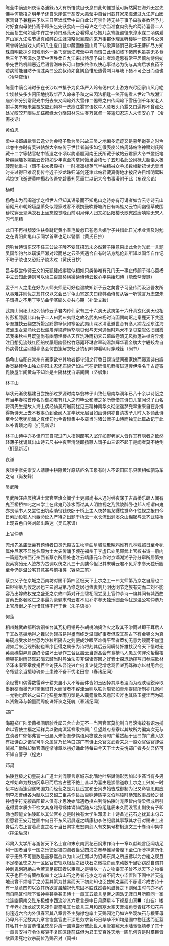 <!-- { "loadSidebar": true } -->
陈莹中谪通州夜读洛浦録乃大有所悟敛目长息曰此句惟觉范可解然渠在海外无定先佛手何能招之明年予还自朱崖馆于髙安大愚莹中自台州载其家来漳浦过九江庐山因家焉督予兼程来予以三日至湓城莹中曰自此公可禁作诗无益于事予曰敬奉教然予儿时好食肉母使持斋予叩头乞先饫食肉一日母许之今亦当准食肉例先吟两诗喜吾二人死而复生何如莹中许之予诗曰鴈荡天台看得足尽搬儿女寄篷窗径来漳水谋二顷偶爱庐山家九江名节逼真如醉白生涯领略似襄龎向来万事都休理且听楼钟一夜撞与公灵鹫曾听法游戏人间知几生夏口瓮中藏画像孤山月下认歌声翳消已觉华无蒂矿尽方知珠自明数抹夕阳残雨外一番飞絮满江城莹中喜而谓曰此诗如岐下猪肉也虽美无多食后三年予客漳水见莹中侄胜柔自九江来出诗示予曰仁者难逢思有常平居慎勿恃何妨争先世路机闗恶近后语言滋味长可口物多终作疾快心事过必为伤与其病后求良药不若病前能自防予谓胜柔曰公痴叔诗如食鲥鱼惟恐遭骨刺耳与岐下猪不可仝日而语也（冷斋夜话）

陈莹中谪合浦时予在长沙以书抵予为负华严入岭有偈曰大士游方兴尽回家山风月絶尘埃杖头多少闲田地挑取华严入岭来予和之曰因法相逢一笑开俯看人世过飞埃湘江庙外休分别常寂光中归去来又闻岭外大雪作二偈寄之曰传闻岭下雪压倒千年树老人拊手笑有眼未尝覩故应润物林一洗瘴江雾寄语牧牛人莫教头角露又曰遍界不曾藏处处光皎皎开眼失却踪都缘太分晓园林忽生春万瓦粲一笑遥知忍冻人未悟安心了（冷斋夜话）

黄伯思

梁中书郎虞龡表云逸少为会稽子敬为吴兴故三吴之地偏多遗迹又是暮年遒美之时今此巻中亦时有吴兴帖然大令帖传于世佳者尚多如乞假表庾公帖周姉帖洛神赋刘氏所藏十二字等帖官帖中皆遗之仆顷以韵语题河南王氏所藏子敬帖云君家大令书盈纸笔势翩翩趣多媚虽云沓拖如少年岂至拘挛同饿隶会稽七子五知名此公风概尤超诣大极璇题犹重书（谓不书太极殿榜）一时凛凛标英气半袖精裓众争求数幅新裙世尤贵当时亲过得已难况复传今近千岁龙珠归浦剑还津此帖君藏真得地才披尺许目増明鸾跂鸿惊欲飞逝硬黄响搨若传吾完碧摹刋愿垂世以记大令书事漫附于此（东观余论）

杨时

杨龟山为吾闽道学之祖世人但知其语录而不知龟山之诗亦有可诵者如含云寺诗云山前咫尺市朝賖垣屋萧条似隠家过客不须携鼔吹野塘终日有呜蛙又云竹间幽径草成围藜杖穿云翠满衣石上坐忘惊觉晚山前明月伴人归又如岳阳楼长歌宛然唐响絶无宋人习气笔精

此日不再得頺波注扶桑跹跹黄小羣毛髪忽已苍愿言媚学子共惜此日光术业贵及时勉之在青阳此龟山示同学首章也足以警惰（黄氏日抄）

题钓台诗谓东汉不任三公故子陵不受其招恐未必然若子陵意果出此合为光武一言题吴国华钓台以璜溪严瀬对起而总之云圣贤遇合自有时洁身乱伦非所知以国华自作记不取子陵也又恐贬子陵太过（黄氏日抄）

吕与叔尝作诗云文如元凯徒成癖赋似相如只类俳唯有孔门无一事止传颜子得心斋杨中立云知此诗则可以读三百篇矣横渠读诗诗云致心平易始知诗（能改斋漫録）

孟子曰人之患在好为人师夫师恶可好也温故知新子云之矣曾子习圣传而汲汲吾友所从事难并则忧之友其仅以文会已乎龟山寄定夫曰绛帏燕侍毎从容一听微言万虑空朱子谓择之不用丁寜防曲学寒牕久矣共心期（补堂文跋）

武夷山闽祀山也列仙传云茅君内传仙家有三十六洞天武夷第十六升真玄化洞天也相传彭祖隠居此山有子二人曰武曰夷继之故名武夷宋杨时诗函闗﨑岖走秦鹿天下共逐争羣雄抉云翻空折鳌足黔黎窜伏如寒蛩武夷山深水清泚避世合有髙人踪龙泓东注海波涌玉女翠涌秋云松藏舟浮梁跨絶壑隠见似与天河通当时鸡犬不复见空岩依旧烟霞笼我来秋杪月既望尚有幽菊埋榛丛天容洗净雨初霁云幕四卷清无风掀篷进棹穷异境注目想见流残红回船杖屦蹑幽径松竹窈窕环琳宫翠琬温辞辉华衮金牓大字纒蛟龙自怜病骨犹尘网幔亭髙会何由逢解衣归卧钓矶畔仰看明月穿疎篷（闽书）

杨龟山庙祀在常州有豪家欲夺其地者郡守知之行香日题诗壁间豪家媿而寝焉诗曰瓣香觅路拜龟山独立斜阳未忍还庙貌俨如生气在断碑惟见藓痕斑道传伊洛名千古迹寄毘陵屋半间黄鸟不知谁是主隔林犹自语间闗（坚瓠集）

林子山

毕状元渐使福建日尝按部过罗源时南华翁林子山致仕居南华洞年已八十余以诗迓之有当年春榜首传名对御如君有几人之句毕公和赠之多所奬借其诗曰儿童闻说子山名将谓先生是故人海上偶经仙洞府岩前犹见玉精神南华久彻逍遥梦兠率重来自在身携得新诗天上去不教辜负到全闽人言毕状元眉目如画诗词亦自清拔予儿时人多诵此诗至今父老犹能诵之真佳句也今青琐集中多载当时诸公赠子山诗而独无此篇故记于此以补青琐之阙（扪虱新话）

林子山诗中亦多佳句其自叙过门人指朝郎宅入室浑如野老家人皆许其有隠者之致然轻薄子犹诵其出山诗云尺书中夜至清晓即扬鞭人谓子山三诏不起于是闻者莫不絶倒（扪虱新话）

哀谦

哀谦字彦先崇安人靖康中耕隠黄洋原结庐名玉泉有时人不识田园乐只羡相如驷马车之句（尚友録）

吴武陵

吴武陵汪应辰榜进士累官至焕文阁学士吏部尚书未遇时尝夜寐于吉昌桥乐肆人闻有鬼至桥桥神叱之曰学士在此鬼乃涉水而过其人明烛视之乃武陵醉卧也邦人相谓曰鬼亦畏读书人又尝徃田坑索助役钱夜卧于桥上主人夜梦黒龙纒柱觉命仆徃视之报曰今日索助役钱人也亟命延入严待之出题于桥云一水长流出涧溪众山绵密与云齐武陵桥上观春色自笑刘郎出路迷（吴氏家谱）

上官仲恭

兖州先圣庙壁尝有题诗者曰灵光殿古生秋草曲阜城荒散晚鸦惟有孔林残照日至今犹属仲尼家不显姓名颇为士大夫传诵予顷在福州于李虚已处见邵武上官校书诗一册内一篇题为州西行州西者蔡京所居处也注云靖康元年作时京谪湖湘子孙分窜所居第摧毁索寞殆无人迹故为古调以伤之凡三十余韵今但记其末聨云君不见乔朩参天独乐园至今仍是温公宅其意甚与前相类（容斋三笔）

蔡京父子在京城之西南坊对赐甲第四区极天下土朩之工一曰太师第乃京之自居也二曰枢密第乃攸之居也三曰驸马第乃绦之居也攸妻刘乃明达明节之族有宠而二刘不能容乃出嫁攸权宠之盛亚之京攸四第对开金碧相照尝见上官仲恭诗一编其间有城西曲言蔡氏侈奢败亡之事最为豪健末句云君不见乔朩参天独乐园至今犹是温公宅仲恭乃上官彦衡之子也惜其诗不行于世（朱子语类）

何薳

相州魏武故都所筑铜雀台其瓦初用铅丹杂胡桃油捣治火之取其不渗雨过即干耳后人于其故基掘地得之镵以为砚虽易得墨而终乏温润好事者但取其髙古下有金锡文为真毎砚成受水处尝恐为沙粒所隔去之则便成沙眼至难得平莹者葢初无意为砚而不加澄滤如后来吕砚所制也章序臣得之属予为诗将刻其后云阿瞒恃奸雄挟汉令天下惜时无英豪磔裂异肩踝终令盗坏土埏作三台瓦虽云当途髙会有食槽马人愚瓦何罪沦蛰翳梧槚锡花封雨苔鸳彩晦云罅当时丹油法实非谋诸野因之好竒士探琢助挥写归参端歙材坚泽未渠亚章侯捐百金访获从吾诧兴亡何复论徒足增忿骂但嗟瓦砾微亦以材用舍徒令瓴甓余当擅琼瑰价士患徳不备不忧老田舎（春渚纪闻）

余经霅川偶得数雷斧于耕夫虽小大不等而体皆如玉因择其厚者洼而为砚肤理鋭泽取墨磨硏而墨光可鉴但恨其大而薄者不容洼治则以铁为周郭如青州提砚所制亦几案间一尤物也因铭之曰石化殒星龙雨刀槊是从震霆散坠风雹形实斧也其质玉璧洼而为砚以资鋭泽与翰墨而周旋诛奸谀之死魄（春渚纪闻）

郑广

海冦郑广陆梁莆福间颿驶兵犀云合亡命无不一当百官军莫能制自号滚海蛟有诏勿捕命以官使主福之延祥兵以徼南溟延祥隶帅阃广旦望趋府羣寮以其故所为徧宾次无与立谈者广郁郁弗言一日晨入未衙羣僚偶语风檐或及诗句广矍然起于坐曰郑广麄人欲有拙诗白之诸官可乎众属耳乃长吟曰郑广有诗上众官文武看来总一般众官做官却做贼郑广做贼却做官满座惭噱章以初好诵此诗每曰今天下士大夫愧郑广者多矣吾侪可不知自警乎（桯史）

邓肃

佑陵登极之初皇嗣未广道士刘混康言京城东北隅地叶堪舆倘形势加以少髙当有多男之祥始命为数仞冈阜已而后宫占熊不絶上甚以为喜由是崇信道教土朩之工兴矣一时佞幸因而逢迎遂竭国力而经营之是为艮岳宣和壬寅岁始告成御制为记又命睿思殿应制李质曹组各为赋以进又诏二臣共作艮岳百咏诗质字文伯熙陵时叅知政事昌龄之曾孙组字符宠颍昌阳翟人俱有才思晚始际遇悉授右列侍佑陵时宠臣皆内侍梁师成所引遂得爱幸质少不检文其身赐号锦体谪仙后随从北狩组逢辰未久而没官止副使有子即勋也颇能文佑陵即以其父官补之是时独有太学生邓肃上十诗备述花石之扰其末句云但愿君王安万姓圃中何日不东风诏屏逐之靖康初李伯纪启其事荐其才召对赐进士出身后为右正言着亮直之名于当日肃字志宏南剑人有文集号栟榈遗文三十巻诗印集中（挥尘后录）

邓肃入太学所与游皆天下名士宣和末东南贡花石纲肃作诗十一章以献疏言臣闻功足利一国者当享一国之乐徳足被四海者当受四海之奉恭惟皇帝陛下至仁所眇神道所化覃乎无外不可量数是虽移嵩岳以为山决江河以为沼竭东风之所披拂以为台榭之观且不足奉圣徳之万一区区官吏辄以根茎之细块石之微挽舟而来动数千里窃窃然自谓其神刓鬼划冠絶古今若真足报国者以臣观之是特以一方之物奉天子曾不以天下之物奉天子也臣今有策欲取率土之滨山石之秀者花朩之竒者不问大小毕置陛下圃中若天造地设曾不烦唾手之劳葢其策为甚易而天下初弗知也臣独知之喜而不寐谨吟成古诗十有一章章四句以叙其所欲言虽越祝代庖固不胜诛然春风鼓舞之下则候虫时鸟亦不约而自鸣耳惟陛下留神幸甚幸甚肃诗十一章其五章言皇帝之圃浩无涯日月所照同一家北连幽蓟南交趾东极蟠朩西流沙其六章言是中日月磨星斗下视羣山真■〈山咅〉嵝千年老朩矫龙蛇天风夜作雷霆吼其七章言三月和风塞太空天涯海角竞青红不知花卉何逺近六合内外俱春容其八章言圣主胸襟包率土天赐园池乃如许坐观块石与根茎毋乃卑凡不足数其九章言饱食官吏不深思务求新巧日孳孳不知均是圃中物迁逺而近葢其私其十章言恭惟圣徳髙舜禹一圃岂尝分彼此世人用管妄窥天水陆驰驱烦赤子其十一章言安得守令体宸衷不复区区踵前踪但为君王安百姓天地一圃乐何穷是时羣臣皆欲置肃死地钦宗嗣位乃赐召对（闽书）

